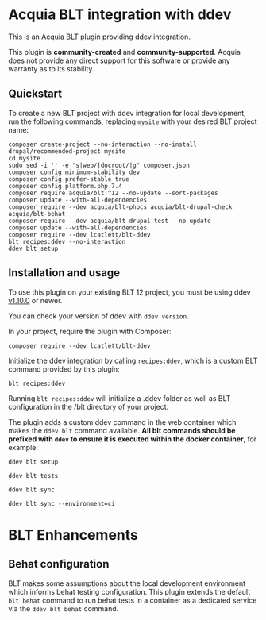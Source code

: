 Acquia BLT integration with ddev
====

This is an [Acquia BLT](https://github.com/acquia/blt) plugin providing [ddev](https://ddev.readthedocs.io) integration.

This plugin is **community-created** and **community-supported**. Acquia does not provide any direct support for this software or provide any warranty as to its stability.


## Quickstart

To create a new BLT project with ddev integration for local development, run the following commands, replacing `mysite` with your desired BLT project name:

```
composer create-project --no-interaction --no-install drupal/recommended-project mysite
cd mysite
sudo sed -i '' -e "s|web/|docroot/|g" composer.json
composer config minimum-stability dev
composer config prefer-stable true
composer config platform.php 7.4
composer require acquia/blt:^12 --no-update --sort-packages
composer update --with-all-dependencies
composer require --dev acquia/blt-phpcs acquia/blt-drupal-check acquia/blt-behat
composer require --dev acquia/blt-drupal-test --no-update
composer update --with-all-dependencies
composer require --dev lcatlett/blt-ddev
blt recipes:ddev --no-interaction
ddev blt setup
```

## Installation and usage

To use this plugin on your existing BLT 12 project, you must be using ddev [v1.10.0](https://github.com/drud/ddev/releases/tag/v1.10.0) or newer. 

You can check your version of ddev with `ddev version`.

In your project, require the plugin with Composer:

`composer require --dev lcatlett/blt-ddev`

Initialize the ddev integration by calling `recipes:ddev`, which is a custom BLT command provided by this plugin:

`blt recipes:ddev`

Running `blt recipes:ddev` will initialize a .ddev folder as well as BLT configuration in the /blt directory of your project.

The plugin adds a custom ddev command in the web container which makes the `ddev blt` command available. **All blt commands should be prefixed with `ddev` to ensure it is executed within the docker container**, for example:

`ddev blt setup`

`ddev blt tests`

`ddev blt sync`

`ddev blt sync --environment=ci`


# BLT Enhancements

## Behat configuration

BLT makes some assumptions about the local development environment which informs behat testing configuration. This plugin extends the default `blt behat` command to run behat tests in a container as a dedicated service via the `ddev blt behat` command. 



